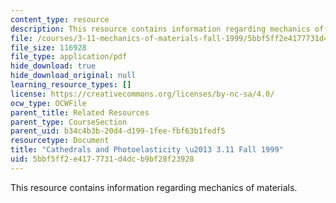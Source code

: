 ```yaml
---
content_type: resource
description: This resource contains information regarding mechanics of materials.
file: /courses/3-11-mechanics-of-materials-fall-1999/5bbf5ff2e4177731d4dcb9bf28f23928_MIT3_11F99_cathedral.pdf
file_size: 116928
file_type: application/pdf
hide_download: true
hide_download_original: null
learning_resource_types: []
license: https://creativecommons.org/licenses/by-nc-sa/4.0/
ocw_type: OCWFile
parent_title: Related Resources
parent_type: CourseSection
parent_uid: b34c4b3b-20d4-d199-1fee-fbf63b1fedf5
resourcetype: Document
title: "Cathedrals and Photoelasticity \u2013 3.11 Fall 1999"
uid: 5bbf5ff2-e417-7731-d4dc-b9bf28f23928
---
```

This resource contains information regarding mechanics of materials.
